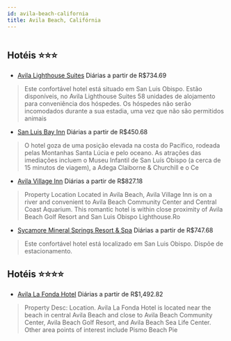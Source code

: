 ```yaml
---
id: avila-beach-california
title: Avila Beach, Califórnia
---
```


<center><img src="https://photos.hotelbeds.com/giata/32/320120/320120a_hb_a_001.jpg" alt="" /></center>


## Hotéis ⭐️⭐️⭐️

-    [Avila Lighthouse Suites](https://www.hurb.com/aud/https://www.hurb.com/hoteis/avila-beach/avila-lighthouse-suites-JNP-JP146740?cmp=18055) Diárias a partir de R$734.69
   > Este confortável hotel está situado em San Luis Obispo. Estão disponíveis, no Avila Lighthouse Suites 58 unidades de alojamento para conveniência dos hóspedes. Os hóspedes não serão incomodados durante a sua estadia, uma vez que não são permitidos animais
-    [San Luis Bay Inn](https://www.hurb.com/aud/https://www.hurb.com/hoteis/avila-beach/san-luis-bay-inn-JNP-JP066385?cmp=18055) Diárias a partir de R$450.68
   > O hotel goza de uma posição elevada na costa do Pacífico, rodeada pelas Montanhas Santa Lúcia e pelo oceano. As atrações das imediações incluem o Museu Infantil de San Luís Obispo (a cerca de 15 minutos de viagem), a Adega Claiborne &amp; Churchill e o Ce
-    [Avila Village Inn](https://www.hurb.com/aud/https://www.hurb.com/hoteis/avila-beach/avila-village-inn-JNP-JP188620?cmp=18055) Diárias a partir de R$827.18
   > Property Location Located in Avila Beach, Avila Village Inn is on a river and convenient to Avila Beach Community Center and Central Coast Aquarium. This romantic hotel is within close proximity of Avila Beach Golf Resort and San Luis Obispo Lighthouse.Ro
-    [Sycamore Mineral Springs Resort & Spa](https://www.hurb.com/aud/https://www.hurb.com/hoteis/avila-beach/sycamore-mineral-springs-resort-spa-JNP-JP096436?cmp=18055) Diárias a partir de R$747.68
   > Este confortável hotel está localizado em San Luis Obispo. Dispõe de estacionamento. 

## Hotéis ⭐️⭐️⭐️⭐️

-    [Avila La Fonda Hotel](https://www.hurb.com/aud/https://www.hurb.com/hoteis/avila-beach/avila-la-fonda-hotel-JNP-JP189573?cmp=18055) Diárias a partir de R$1,492.82
   > Property Desc:    Location.    Avila La Fonda Hotel is located near the beach in central Avila Beach and close to Avila Beach Community Center, Avila Beach Golf Resort, and Avila Beach Sea Life Center. Other area points of interest include Pismo Beach Pie
